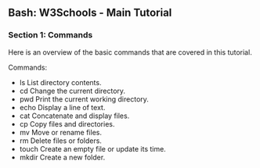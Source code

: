 
## Bash: W3Schools - Main Tutorial
### Section 1: Commands

Here is an overview of the basic commands that are covered in this tutorial.

Commands:
 - ls                           List directory contents.
 - cd                           Change the current directory.
 - pwd                          Print the current working directory.
 - echo                         Display a line of text.
 - cat                          Concatenate and display files.
 - cp                           Copy files and directories.
 - mv                           Move or rename files.
 - rm                           Delete files or folders.
 - touch                        Create an empty file or update its time.
 - mkdir                        Create a new folder.
